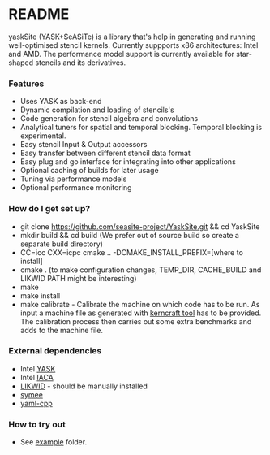# README #

yaskSite (YASK+SeASiTe) is a library that's help in generating and running well-optimised stencil kernels.
Currently suppports x86 architectures: Intel and AMD. The performance model support is currently available for
star-shaped stencils and its derivatives.


### Features ###

* Uses YASK as back-end
* Dynamic compilation and loading of stencils's
* Code generation for stencil algebra and convolutions
* Analytical tuners for spatial and temporal blocking. Temporal blocking is experimental.
* Easy stencil Input & Output accessors
* Easy transfer between different stencil data format
* Easy plug and go interface for integrating into other applications
* Optional caching of builds for later usage
* Tuning via performance models
* Optional performance monitoring


### How do I get set up? ###

* git clone https://github.com/seasite-project/YaskSite.git && cd YaskSite
* mkdir build && cd build (We prefer out of source build so create a separate build directory)
* CC=icc CXX=icpc cmake .. -DCMAKE_INSTALL_PREFIX=[where to install]
* cmake . (to make configuration changes, TEMP_DIR, CACHE_BUILD and LIKWID PATH might be interesting)
* make
* make install
* make calibrate - Calibrate the machine on which code has to be run. As input
  a machine file as generated with [kerncraft tool](https://github.com/RRZE-HPC/kerncraft) has to be provided. The
  calibration process then carries out some extra benchmarks and adds to the machine file.

### External dependencies ###

* Intel [YASK](https://github.com/intel/yask)
* Intel [IACA](https://software.intel.com/en-us/articles/intel-architecture-code-analyzer)
* [LIKWID](https://github.com/RRZE-HPC/likwid) - should be manually installed
* [symee](https://github.com/MistFuror/symee)
* [yaml-cpp](https://github.com/jbeder/yaml-cpp)

### How to try out ###

* See [example](https://github.com/seasite-project/YaskSite/tree/master/example) folder.
